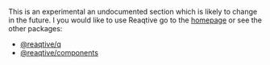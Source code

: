 This is an experimental an undocumented section which is likely to change in the future. I you would like to use Reaqtive go to the [homepage](https://github.com/xuuajii/reaqtive/tree/master) or see the other packages:
- [@reaqtive/q](https://github.com/xuuajii/reaqtive/tree/master/packages/q)
- [@reaqtive/components](https://github.com/xuuajii/reaqtive/tree/master/packages/components)
